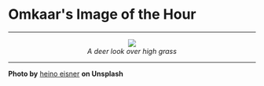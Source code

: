 # Omkaar's Image of the Hour

---

<div align="center">

<a href="https://unsplash.com/photos/a-deer-stands-in-a-field-of-tall-grass-Hl341LE3nrg">
  <img src="https://images.unsplash.com/photo-1751826608180-c11083538a28?crop=entropy&cs=tinysrgb&fit=max&fm=jpg&ixid=M3w3NjA2Nzh8MHwxfHJhbmRvbXx8fHx8fHx8fDE3NTMzODM2MDB8&ixlib=rb-4.1.0&q=80&w=1080" style="max-width:100%; height:auto;">
</a>

<br>
<i>A deer look over high grass</i>

</div>

---

**Photo by** [heino eisner](https://unsplash.com/@eisner) **on Unsplash**
